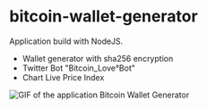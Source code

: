 # bitcoin-wallet-generator

Application build with NodeJS.
- Wallet generator with sha256 encryption
- Twitter Bot "Bitcoin_Love°Bot"
- Chart Live Price Index


![GIF of the application Bitcoin Wallet Generator](https://vianneyguesdon.github.io/GIF/btc-shorter.gif)
